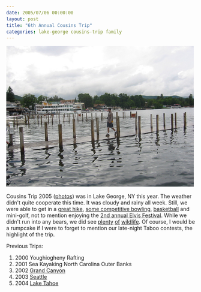 ```yaml
---
date: 2005/07/06 00:00:00
layout: post
title: "6th Annual Cousins Trip"
categories: lake-george cousins-trip family
---
```


<img src="/images/girish-water.jpg" width="500" class="inset" alt="Walking on water (Lake George)"/>

Cousins Trip 2005 ([photos](http://kurup.org/photo/album?album_id=20907)) was in Lake George, NY this year. The weather didn't quite cooperate this time. It was cloudy and rainy all week. Still, we were able to get in a [great hike](/images/lake-george-hike.jpg), [some competitive bowling](/images/lake-george-bowling.jpg), [basketball](/images/bball.jpg) and mini-golf, not to mention enjoying the [2nd annual Elvis Festival](/images/elvis.jpg). While we didn't run into any bears, we did see [plenty](/images/caterpillar.jpg) [of](/images/gecko.jpg) [wildlife](/images/snake.jpg). Of course, I would be a rumpcake if I were to forget to mention our late-night Taboo contests, the highlight of the trip.

Previous Trips:

1. 2000 Youghiogheny Rafting
1. 2001 Sea Kayaking North Carolina Outer Banks
1. 2002 [Grand Canyon](/blog/2002/07/22/grand-canyon-update/)
1. 2003 [Seattle](/blog/2003/07/31/4th-annual-cousins-reunion/)
1. 2004 [Lake Tahoe](http://kurup.org/photo/album?album_id=14824)


